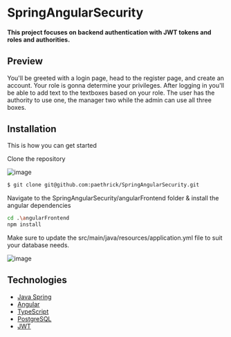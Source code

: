 # SpringAngularSecurity

#### This project focuses on backend authentication with JWT tokens and roles and authorities.

## Preview

You'll be greeted with a login page, head to the register page, and create an account. Your role is gonna determine your privileges.
After logging in you'll be able to add text to the textboxes based on your role. The user has the authority to use one, the manager two while the admin can use all three boxes.

## Installation

This is how you can get started

Clone the repository

![image](https://github.com/paethrick/SpringAngularSecurity/assets/80585437/344b09f7-6d74-4a0f-a421-7710561d9e64)

```bash
$ git clone git@github.com:paethrick/SpringAngularSecurity.git
```

Navigate to the SpringAngularSecurity/angularFrontend folder & install the angular dependencies

```bash
cd .\angularFrontend
npm install
```

Make sure to update the src/main/java/resources/application.yml file to suit your database needs.

![image](https://github.com/paethrick/SpringAngularSecurity/assets/80585437/a02293a8-eade-4a87-9a6b-c4a8df0161dc)

## Technologies

* [Java Spring](https://spring.io/)
* [Angular](https://angular.io/)
* [TypeScript](https://www.typescriptlang.org/)
* [PostgreSQL](https://www.postgresql.org/)
* [JWT](https://jwt.io/)
